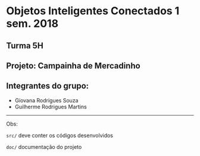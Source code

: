 # Objetos Inteligentes Conectados 1 sem. 2018

## Turma 5H 
## Projeto: Campainha de Mercadinho
## Integrantes do grupo:

* Giovana Rodrigues Souza
* Guilherme Rodrigues Martins
_______________________________________
Obs:

`src/` deve conter os códigos desenvolvidos

`doc/` documentação do projeto
